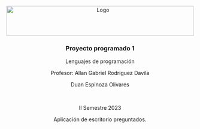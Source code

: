 <!-- PROJECT LOGO -->
<br />
<div align="center">
  <a href="https://github.com/othneildrew/Best-README-Template">
    <img src="https://upload.wikimedia.org/wikipedia/commons/thumb/c/c8/Firma_TEC.svg/1200px-Firma_TEC.svg.png" alt="Logo" width="500" height="80">
  </a>

  <h3 align="center">Proyecto programado 1</h3>

  <p align="center">
    Lenguajes de programación
  </p>
  <p align="center">
    Profesor: Allan Gabriel Rodriguez Davila
  </p>

  <p align="center">
    Duan Espinoza Olivares
  </p>
  
  <br /> 
  <p align="center">
    II Semestre 2023
  </p> 
  <p align="center">
    Aplicación de escritorio preguntados.
  </p> 
  <p align="center">
  
  <p align="center">
</div>
